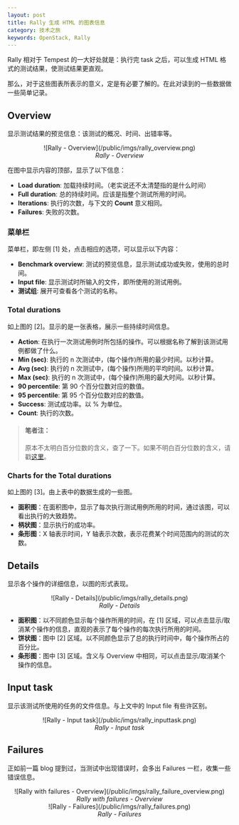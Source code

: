 ```yaml
---
layout: post
title: Rally 生成 HTML 的图表信息
category: 技术之旅
keywords: OpenStack, Rally
---
```


Rally 相对于 Tempest 的一大好处就是：执行完 task 之后，可以生成 HTML 格式的测试结果，使测试结果更直观。

那么，对于这些图表所表示的意义，定是有必要了解的。在此对读到的一些数据做一些简单记录。

## Overview

显示测试结果的预览信息：该测试的概况、时间、出错率等。

<center>![Rally - Overview](/public/imgs/rally_overview.png)</center>
<center><i>Rally - Overview</i></center>

在图中显示内容的顶部，显示了以下信息：

* **Load duration**: 加载持续时间。（老实说还不太清楚指的是什么时间）
* **Full duration**: 总的持续时间。应该是指整个测试所用的时间。
* **Iterations**: 执行的次数，与下文的 **Count** 意义相同。
* **Failures**: 失败的次数。

### 菜单栏

菜单栏，即左侧 [1] 处，点击相应的选项，可以显示以下内容：

* **Benchmark overview**: 测试的预览信息，显示测试成功或失败，使用的总时间。
* **Input file**: 显示测试时所输入的文件，即所使用的测试用例。
* **测试组**: 展开可查看各个测试的名称。

### Total durations

如上图的 [2]。显示的是一张表格，展示一些持续时间信息。

* **Action**: 在执行一次测试用例时所包括的操作。可以根据名称了解到该测试用例都做了什么。
* **Min (sec)**: 执行的 n 次测试中，(每个操作)所用的最少时间。以秒计算。
* **Avg (sec)**: 执行的 n 次测试中，(每个操作)所用的平均时间。以秒计算。
* **Max (sec)**: 执行的 n 次测试中，(每个操作)所用的最大时间。以秒计算。
* **90 percentile**: 第 90 个百分位数对应的数值。
* **95 percentile**: 第 95 个百分位数对应的数值。
* **Success**: 测试成功率。以 % 为单位。
* **Count**: 执行的次数。

> #### 笔者注：
> 原本不太明白百分位数的含义，查了一下。如果不明白百分位数的含义，请戳[这里](http://zh.wikipedia.org/zh/%E7%99%BE%E5%88%86%E4%BD%8D%E6%95%B0)。

### Charts for the Total durations

如上图的 [3]。由上表中的数据生成的一些图。

* **面积图**：在面积图中，显示了每次执行测试用例所用的时间，通过该图，可以看出执行的大致趋势。
* **柄状图**：显示执行的成功率。
* **条形图**：X 轴表示时间，Y 轴表示次数，表示花费某个时间范围内的测试的次数。

## Details

显示各个操作的详细信息，以图的形式表现。

<center>![Rally - Details](/public/imgs/rally_details.png)</center>
<center><i>Rally - Details</i></center>

* **面积图**：以不同颜色显示每个操作所用的时间，在 [1] 区域，可以点击显示/取消某个操作的信息，直观的表示了每个操作的每次执行所用的时间。
* **饼状图**：图中 [2] 区域。以不同颜色显示了总的执行时间中，每个操作所占的百分比。
* **条形图**：图中 [3] 区域。含义与 Overview 中相同，可以点击显示/取消某个操作的信息。

## Input task

显示该测试所使用的任务的文件信息。与上文中的 Input file 有些许区别。

<center>![Rally - Input task](/public/imgs/rally_inputtask.png)</center>
<center><i>Rally - Input task</i></center>

## Failures

正如前一篇 blog 提到过，当测试中出现错误时，会多出 Failures 一栏，收集一些错误信息。

<center>![Rally with failures - Overview](/public/imgs/rally_failure_overview.png)</center>
<center><i>Rally with failures - Overview</i></center>

<center>![Rally - Failures](/public/imgs/rally_failures.png)</center>
<center><i>Rally - Failures</i></center>


